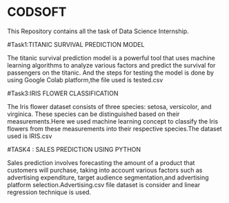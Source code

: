 # CODSOFT
This Repository contains all the task of Data Science Internship.

#Task1:TITANIC SURVIVAL PREDICTION MODEL

The titanic survival prediction model is a powerful tool that uses machine learning algorithms to analyze various factors and predict the survival for passengers on the titanic. And the steps for testing the model is done by using Google Colab platform,the file used is tested.csv

#Task3:IRIS FLOWER CLASSIFICATION

The Iris flower dataset consists of three species: setosa, versicolor, and virginica. These species can be distinguished based on their measurements.Here we used machine learning concept to classify the Iris flowers from these measurements into their respective species.The dataset used is IRIS.csv


#TASK4 : SALES PREDICTION USING PYTHON

Sales prediction involves forecasting the amount of a product that customers will purchase, taking into account various factors such as advertising expenditure, target audience segmentation,and advertising platform selection.Advertising.csv file dataset is consider and linear regression technique is used.

